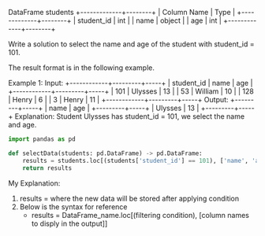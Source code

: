 DataFrame students
+-------------+--------+
| Column Name | Type   |
+-------------+--------+
| student_id  | int    |
| name        | object |
| age         | int    |
+-------------+--------+

Write a solution to select the name and age of the student with student_id = 101.

The result format is in the following example.

 

Example 1:
Input:
+------------+---------+-----+
| student_id | name    | age |
+------------+---------+-----+
| 101        | Ulysses | 13  |
| 53         | William | 10  |
| 128        | Henry   | 6   |
| 3          | Henry   | 11  |
+------------+---------+-----+
Output:
+---------+-----+
| name    | age | 
+---------+-----+
| Ulysses | 13  |
+---------+-----+
Explanation:
Student Ulysses has student_id = 101, we select the name and age.


```py
import pandas as pd

def selectData(students: pd.DataFrame) -> pd.DataFrame:
    results = students.loc[(students['student_id'] == 101), ['name', 'age']]
    return results
```

My Explanation:
1. results = where the new data will be stored after applying condition
2. Below is the syntax for reference
    - results = DataFrame_name.loc[(filtering condition), [column names to disply in the output]]